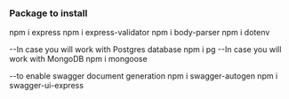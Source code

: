 ### Package to install

npm i express
npm i express-validator
npm i body-parser
npm i dotenv

--In case you will work with Postgres database
npm i pg
--In case you will work with MongoDB 
npm i mongoose

--to enable swagger document generation
npm i swagger-autogen
npm i swagger-ui-express
